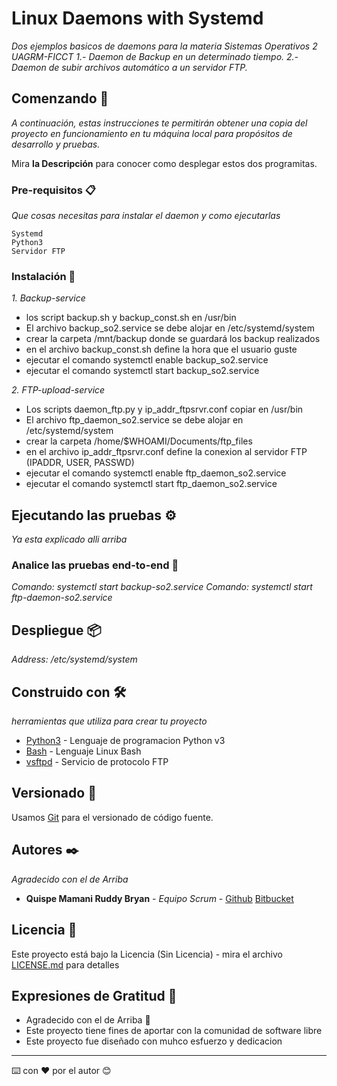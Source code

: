 # Linux Daemons with Systemd

_Dos ejemplos basicos de daemons para la materia Sistemas Operativos 2 UAGRM-FICCT_
_1.- Daemon de Backup en un determinado tiempo._
_2.- Daemon de subir archivos automático a un servidor FTP._

## Comenzando 🚀

_A continuación, estas instrucciones te permitirán obtener una copia del proyecto en funcionamiento en tu máquina local para propósitos de desarrollo y pruebas._

Mira **la Descripción** para conocer como desplegar estos dos programitas.


### Pre-requisitos 📋

_Que cosas necesitas para instalar el daemon y como ejecutarlas_

```
Systemd
Python3
Servidor FTP 
```

### Instalación 🔧

_1. Backup-service_
 * los script backup.sh y backup_const.sh en /usr/bin
 * El archivo backup_so2.service se debe alojar en /etc/systemd/system
 * crear la carpeta /mnt/backup donde se guardará los backup realizados
 * en el archivo backup_const.sh define la hora que el usuario guste
 * ejecutar el comando systemctl enable backup_so2.service
 * ejecutar el comando systemctl start backup_so2.service

_2. FTP-upload-service_

* Los scripts daemon_ftp.py y ip_addr_ftpsrvr.conf copiar en /usr/bin
* El archivo ftp_daemon_so2.service se debe alojar en /etc/systemd/system
* crear la carpeta /home/$WHOAMI/Documents/ftp_files
* en el archivo ip_addr_ftpsrvr.conf define la conexion al servidor FTP (IPADDR, USER, PASSWD)
* ejecutar el comando systemctl enable ftp_daemon_so2.service
* ejecutar el comando systemctl start ftp_daemon_so2.service

## Ejecutando las pruebas ⚙️

_Ya esta explicado alli arriba_

### Analice las pruebas end-to-end 🔩

_Comando: systemctl start backup-so2.service_
_Comando: systemctl start ftp-daemon-so2.service_

## Despliegue 📦

_Address: /etc/systemd/system_

## Construido con 🛠️

_herramientas que utiliza para crear tu proyecto_

* [Python3](https://www.python.org/download/releases/3.0/) - Lenguaje de programacion Python v3
* [Bash](https://www.gnu.org/software/bash/) - Lenguaje Linux Bash 
* [vsftpd](http://www.v-espino.com/~chema/smr2/practicas/p41.html) - Servicio de protocolo FTP

## Versionado 📌

Usamos [Git](http://git.org/) para el versionado de código fuente.

## Autores ✒️

_Agradecido con el de Arriba_

* **Quispe Mamani Ruddy Bryan** - *Equipo Scrum* - [Github](https://github.com/RuddyQuispe) [Bitbucket](https://bitbucket.org/ruddyq/workspace/projects/)

## Licencia 📄

Este proyecto está bajo la Licencia (Sin Licencia) - mira el archivo [LICENSE.md](LICENSE.md) para detalles

## Expresiones de Gratitud 🎁

* Agradecido con el de Arriba 📢
* Este proyecto tiene fines de aportar con la comunidad de software libre
* Este proyecto fue diseñado con muhco esfuerzo y dedicacion

---
⌨️ con ❤️ por el autor 😊